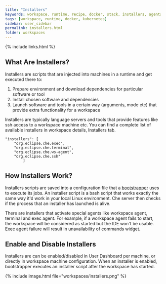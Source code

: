 ```yaml
---
title: "Installers"
keywords: workspace, runtime, recipe, docker, stack, installers, agents
tags: [workspace, runtime, docker, kubernetes]
sidebar: user_sidebar
permalink: installers.html
folder: workspaces
---
```


{% include links.html %}

## What Are Installers?

Installers are scripts that are injected into machines in a runtime and get executed there to:

1. Prepare environment and download dependencies for particular software or tool
2. Install chosen software and dependencies
3. Launch software and tools in a certain way (arguments, mode etc) that provide extra functionality for a workspace

Installers are typically language servers and tools that provide features like ssh access to a workspace machine etc. You can find a complete list of available installers in workspace details, Installers tab.

```
"installers": [
    "org.eclipse.che.exec",
    "org.eclipse.che.terminal",
    "org.eclipse.che.ws-agent",
    "org.eclipse.che.ssh"
        ]
```

## How Installers Work?

Installers scripts are saved into a configuration file that a [bootstrapper](what_are_workspaces.html#bootstrapper) uses to execute its jobs. An installer script is a bash script that works exactly the same way it'd work in your local Linux environment. Che server then checks if the process that an installer has launched is alive.

There are installers that activate special agents like workspace agent, terminal and exec agent. For example, if a workspace agent fails to start, the workspace will be considered as started but the IDE won't be usable. Exec agent failure will result in unavailability of commands widget.

## Enable and Disable Installers

Installers are can be enabled/disabled in User Dashboard per machine, or directly in workspace machine configuration. When an installer is enabled, bootstrapper executes an installer script after the workspace has started.

{% include image.html file="workspaces/installers.png" %}
